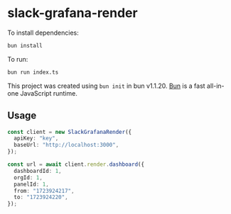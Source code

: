 # slack-grafana-render

To install dependencies:

```bash
bun install
```

To run:

```bash
bun run index.ts
```

This project was created using `bun init` in bun v1.1.20. [Bun](https://bun.sh) is a fast all-in-one JavaScript runtime.

## Usage

```typescript
const client = new SlackGrafanaRender({
  apiKey: "key",
  baseUrl: "http://localhost:3000",
});

const url = await client.render.dashboard({
  dashboardId: 1,
  orgId: 1,
  panelId: 1,
  from: "1723924217",
  to: "1723924220",
});
```
